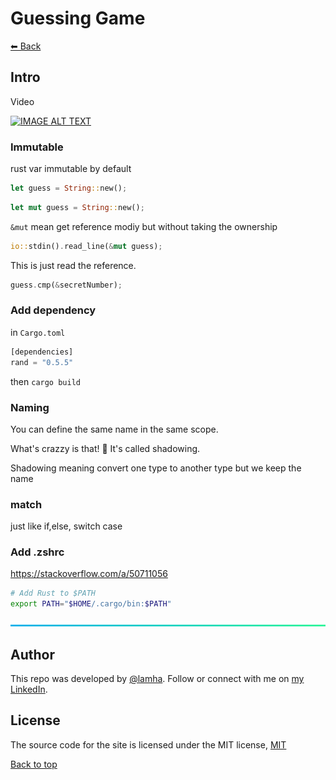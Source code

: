 # Guessing Game

[⬅ Back](../../README.md)

## Intro 
Video

<div>
  <a href="https://www.youtube.com/watch?v=H0xBSbnQYds"><img src="https://img.youtube.com/vi/H0xBSbnQYds/0.jpg" alt="IMAGE ALT TEXT"></a>
</div>

### Immutable 

rust var immutable by default 

```rust
let guess = String::new();
```

```rust
let mut guess = String::new();
```

`&mut` mean get reference modiy but without taking the ownership

```rust
io::stdin().read_line(&mut guess);
```

This is just read the reference.
```rust
guess.cmp(&secretNumber);
```

### Add dependency

in `Cargo.toml`
```rust 
[dependencies]
rand = "0.5.5"
```

then `cargo build`

### Naming 
You can define the same name in the same scope. 

What's crazzy is that! 🤪
It's called shadowing.

Shadowing meaning convert one type to another type but we keep the name

### match 
  just like if,else, switch case 


### Add .zshrc 

https://stackoverflow.com/a/50711056

```bash
# Add Rust to $PATH
export PATH="$HOME/.cargo/bin:$PATH"
```

<p><img type="separator" height=8px width="100%" src="https://github.com/HaLamUs/nft-drop/blob/main/assets/aqua.png"></p>

## Author

This repo was developed by [@lamha](https://github.com/HaLamUs). 
Follow or connect with me on [my LinkedIn](https://www.linkedin.com/in/lamhacs). 

## License
The source code for the site is licensed under the MIT license, [MIT](https://opensource.org/license/mit/)

 <a href="#top">Back to top</a>
